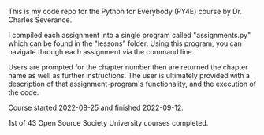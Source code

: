 This is my code repo for the Python for Everybody (PY4E) course by Dr. Charles Severance. 

I compiled each assignment into a single program called "assignments.py" which can be found in the "lessons" folder. Using this program, you can navigate through each assignment via the command line. 

Users are prompted for the chapter number then are returned the chapter name as well as further instructions. The user is ultimately provided with a description of that assignment-program's functionality, and the execution of the code. 

Course started 2022-08-25 and finished 2022-09-12.

1st of 43 Open Source Society University courses completed.